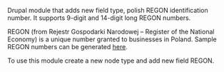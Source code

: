 Drupal module that adds new field type, polish REGON identification number. It supports 9-digit and 14-digit long REGON numbers.

REGON (from Rejestr Gospodarki Narodowej – Register of the National Economy) is a unique number granted to businesses in Poland. Sample REGON numbers can be generated [here](http://bogus.ovh.org/generatory/regon.html).

To use this module create a new node type and add new field REGON.